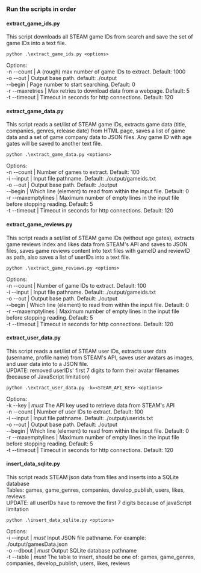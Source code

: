 ### Run the scripts in order

#### extract_game_ids.py

This script downloads all STEAM game IDs from search and save the set of game IDs into a text file.

`python .\extract_game_ids.py <options>`

Options:<br />
-n --count       | A (rough) max number of game IDs to extract. Default: 1000<br />
-o --out         | Output base path. default: ./output<br />
--begin          | Page number to start searching. Default: 0<br />
-r --maxretries  | Max retries to download data from a webpage. Default: 5<br />
-t --timeout     | Timeout in seconds for http connections. Default: 120


#### extract_game_data.py

This script reads a set/list of STEAM game IDs, extracts game data (title, companies, genres, release date) from HTML page, saves a list of game data and a set of game company data to JSON files. Any game ID with age gates will be saved to another text file.

`python .\extract_game_data.py <options>`

Options:<br />
-n --count          | Number of games to extract. Default: 100<br />
-i --input          | Input file pathname. Default: ./output/gameids.txt<br />
-o --out            | Output base path. Default: ./output<br />
--begin             | Which line (element) to read from within the input file. Default: 0<br />
-r --maxemptylines  | Maximum number of empty lines in the input file before stopping reading. Default: 5<br />
-t --timeout        | Timeout in seconds for http connections. Default: 120


#### extract_game_reviews.py

This script reads a set/list of STEAM game IDs (without age gates), extracts game reviews index and likes data from STEAM's API and saves to JSON files, saves game reviews content into text files with gameID and reviewID as path, also saves a list of userIDs into a text file.

`python .\extract_game_reviews.py <options>`

Options:<br />
-n --count          | Number of game IDs to extract. Default: 100<br />
-i --input          | Input file pathname. Default: ./output/gameids.txt<br />
-o --out            | Output base path. Default: ./output<br />
--begin             | Which line (element) to read from within the input file. Default: 0<br />
-r --maxemptylines  | Maximum number of empty lines in the input file before stopping reading. Default: 5<br />
-t --timeout        | Timeout in seconds for http connections. Default: 120


#### extract_user_data.py

This script reads a set/list of STEAM user IDs, extracts user data (username, profile name) from STEAM's API, saves user avatars as images, and user data into to a JSON file.<br />
UPDATE: removed userIDs' first 7 digits to form their avatar filenames (because of JavaScript limitation)

`python .\extract_user_data.py -k=<STEAM_API_KEY> <options>`

Options:<br />
-k --key            | *must* The API key used to retrieve data from STEAM's API<br />
-n --count          | Number of user IDs to extract. Default: 100<br />
-i --input          | Input file pathname. Default: ./output/userids.txt<br />
-o --out            | Output base path. Default: ./output<br />
--begin             | Which line (element) to read from within the input file. Default: 0<br />
-r --maxemptylines  | Maximum number of empty lines in the input file before stopping reading. Default: 5<br />
-t --timeout        | Timeout in seconds for http connections. Default: 120


#### insert_data_sqlite.py

This script reads STEAM json data from files and inserts into a SQLite database<br />
Tables: games, game_genres, companies, develop_publish, users, likes, reviews<br />
UPDATE: all userIDs have to remove the first 7 digits because of javaScript limitation

`python .\insert_data_sqlite.py <options>`

Options:<br />
-i --input    | *must* Input JSON file pathname. For example: ./output/gamesData.json<br />
-o --dbout    | *must* Output SQLite database pathname<br />
-t --table    | *must* The table to insert, should be one of: games, game_genres, companies, develop_publish, users, likes, reviews
